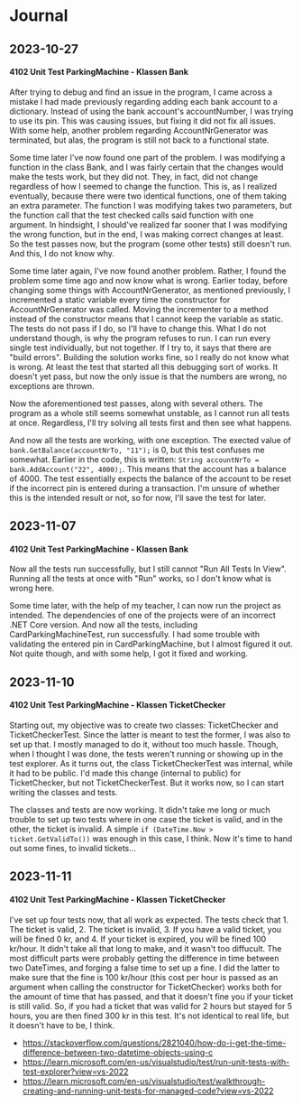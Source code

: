 Journal
=============

2023-10-27
---------------

#### 4102 Unit Test ParkingMachine - Klassen Bank
After trying to debug and find an issue in the program, I came across a mistake I had made previously regarding 
adding each bank account to a dictionary. Instead of using the bank account's accountNumber, I was trying to use its pin. 
This was causing issues, but fixing it did not fix all issues. With some help, another problem regarding AccountNrGenerator
was terminated, but alas, the program is still not back to a functional state.

Some time later I've now found one part of the problem. I was modifying a function in the class Bank, and I was fairly certain
that the changes would make the tests work, but they did not. They, in fact, did not change regardless of how I seemed to change
the function. This is, as I realized eventually, because there were two identical functions, one of them taking an extra 
parameter. The function I was modifying takes two parameters, but the function call that the test checked calls said function
with one argument. In hindsight, I should've realized far sooner that I was modifying the wrong function, but in the end,
I was making correct changes at least. So the test passes now, but the program (some other tests) still doesn't run. And this,
I do not know why.

Some time later again, I've now found another problem. Rather, I found the problem some time ago and now know what is wrong.
Earlier today, before changing some things with AccountNrGenerator, as mentioned previously, I incremented a static variable
every time the constructor for AccountNrGenerator was called. Moving the incrementer to a method instead of the constructor 
means that I cannot keep the variable as static. The tests do not pass if I do, so I'll have to change this. What I do not
understand though, is why the program refuses to run. I can run every single test individually, but not together. If I try to, 
it says that there are "build errors". Building the solution works fine, so I really do not know what is wrong. At least
the test that started all this debugging sort of works. It doesn't yet pass, but now the only issue is that the numbers are
wrong, no exceptions are thrown.

Now the aforementioned test passes, along with several others. The program as a whole still seems somewhat unstable, as I cannot
run all tests at once. Regardless, I'll try solving all tests first and then see what happens.

And now all the tests are working, with one exception. The exected value of `bank.GetBalance(accountNrTo, "11");` is 0, but
this test confuses me somewhat. Earlier in the code, this is written: `String accountNrTo = bank.AddAccount("22", 4000);`. 
This means that the account has a balance of 4000. The test essentially expects the balance of the account to be reset if
the incorrect pin is entered during a transaction. I'm unsure of whether this is the intended result or not, so for now, I'll 
save the test for later.

2023-11-07 
------------

#### 4102 Unit Test ParkingMachine - Klassen Bank
Now all the tests run successfully, but I still cannot "Run All Tests In View". Running all the tests at once with "Run" works,
so I don't know what is wrong here. 

Some time later, with the help of my teacher, I can now run the project as intended. The dependencies of one of the projects 
were of an incorrect .NET Core version. And now all the tests, including CardParkingMachineTest, run successfully. 
I had some trouble with validating the entered pin in CardParkingMachine, but I almost figured it out. Not quite though, and
with some help, I got it fixed and working.

2023-11-10
-------------
#### 4102 Unit Test ParkingMachine - Klassen TicketChecker
Starting out, my objective was to create two classes: TicketChecker and TicketCheckerTest. Since the latter is meant to test
the former, I was also to set up that. I mostly managed to do it, without too much hassle. Though, when I thought I was done,
the tests weren't running or showing up in the test explorer. As it turns out, the class TicketCheckerTest was internal, while
it had to be public. I'd made this change (internal to public) for TicketChecker, but not TicketCheckerTest. But it works now, 
so I can start writing the classes and tests.

The classes and tests are now working. It didn't take me long or much trouble to set up two tests where in one case the
ticket is valid, and in the other, the ticket is invalid. A simple `if (DateTime.Now > ticket.GetValidTo())` was enough
in this case, I think. Now it's time to hand out some fines, to invalid tickets...

2023-11-11
---------------
#### 4102 Unit Test ParkingMachine - Klassen TicketChecker
I've set up four tests now, that all work as expected. The tests check that 1. The ticket is valid, 2. The ticket is invalid,
3. If you have a valid ticket, you will be fined 0 kr, and 4. If your ticket is expired, you will be fined 100 kr/hour.
It didn't take all that long to make, and it wasn't too diffucult. The most difficult parts were probably getting the
difference in time between two DateTimes, and forging a false time to set up a fine. I did the latter to make sure that
the fine is 100 kr/hour (this cost per hour is passed as an argument when calling the constructor for TicketChecker) works
both for the amount of time that has passed, and that it doesn't fine you if your ticket is still valid. So, if you had a 
ticket that was valid for 2 hours but stayed for 5 hours, you are then fined 300 kr in this test. It's not identical to 
real life, but it doesn't have to be, I think.
* https://stackoverflow.com/questions/2821040/how-do-i-get-the-time-difference-between-two-datetime-objects-using-c
* https://learn.microsoft.com/en-us/visualstudio/test/run-unit-tests-with-test-explorer?view=vs-2022
* https://learn.microsoft.com/en-us/visualstudio/test/walkthrough-creating-and-running-unit-tests-for-managed-code?view=vs-2022